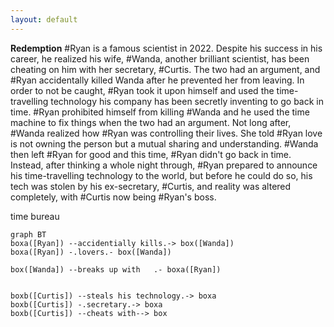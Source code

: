 ```yaml
---
layout: default
---
```


**Redemption**
#Ryan is a famous scientist in 2022. Despite his success in his career, he realized his wife, #Wanda, another brilliant scientist, has been cheating on him with her secretary, #Curtis. The two had an argument, and #Ryan accidentally killed Wanda after he prevented her from leaving. In order to not be caught, #Ryan took it upon himself and used the time-travelling technology his company has been secretly inventing to go back in time. #Ryan prohibited himself from killing #Wanda and he used the time machine to fix things when the two had an argument. Not long after, #Wanda realized how #Ryan was controlling their lives. She told #Ryan love is not owning the person but a mutual sharing and understanding. #Wanda then left #Ryan for good and this time, #Ryan didn't go back in time. Instead, after thinking a whole night through, #Ryan prepared to announce his time-travelling technology to the world, but before he could do so, his tech was stolen by his ex-secretary, #Curtis, and reality was altered completely, with #Curtis now being #Ryan's boss.

time bureau 

```mermaid
graph BT
boxa([Ryan]) --accidentially kills.-> box([Wanda])
boxa([Ryan]) -.lovers.- box([Wanda])

box([Wanda]) --breaks up with   .- boxa([Ryan])


boxb([Curtis]) --steals his technology.-> boxa
boxb([Curtis]) -.secretary.-> boxa
boxb([Curtis]) --cheats with--> box

```
